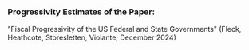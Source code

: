 ### Progressivity Estimates of the Paper:

"Fiscal Progressivity of the US Federal and State Governments" (Fleck, Heathcote, Storesletten, Violante; December 2024)
